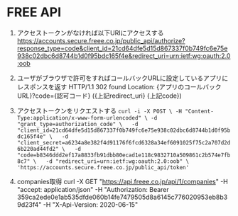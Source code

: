 # FREE API

1. アクセストークンがなければ以下URIにアクセスする
https://accounts.secure.freee.co.jp/public_api/authorize?response_type=code&client_id=21cd64dfe5d15d867337f0b749fc6e75e938c02dbc6d8744b1d0f95bdc165f4e&redirect_uri=urn:ietf:wg:oauth:2.0:oob
2. ユーザがブラウザで許可をすればコールバックURLに設定しているアプリにレスポンスを返す
HTTP/1.1 302 found Location: {アプリのコールバックURL}?code={認可コード}  ({上記redirect_uri} {上記code})
3. アクセストークンをリクエストする
`curl -i -X POST \
  -H "Content-Type:application/x-www-form-urlencoded" \
  -d "grant_type=authorization_code" \  
  -d "client_id=21cd64dfe5d15d867337f0b749fc6e75e938c02dbc6d8744b1d0f95bdc165f4e" \  
  -d "client_secret=a6234a8e382f4d91176f6fcd6328a34ef6091025f75c2a707d2d6b220ad44fd2" \  
  -d "code=b8346ddd2ef17a8833fb91dbb80ecad1e118c9832710a509861c2b574e7fb8c7" \  
  -d "redirect_uri=urn:ietf:wg:oauth:2.0:oob" \  
  'https://accounts.secure.freee.co.jp/public_api/token'`



4. companies取得
curl -X GET "https://api.freee.co.jp/api/1/companies" -H "accept: application/json" -H "Authorization: Bearer 359ca2ede0e1ab535dfde060b14fe7479505d8a6145c776020953eb8b39d23f4" -H "X-Api-Version: 2020-06-15"